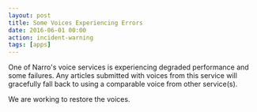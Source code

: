 ```yaml
---
layout: post
title: Some Voices Experiencing Errors
date: 2016-06-01 00:00
action: incident-warning
tags: [apps]
---
```

One of Narro's voice services is experiencing degraded performance and some failures. Any articles submitted with voices from this service will gracefully fall back to using a comparable voice from other service(s).

We are working to restore the voices.
